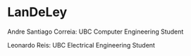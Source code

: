 # LanDeLey

Andre Santiago Correia:
UBC Computer Engineering Student

Leonardo Reis:
UBC Electrical Engineering Student

